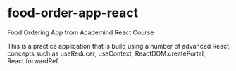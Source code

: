 # food-order-app-react
Food Ordering App from Academind React Course

This is a practice application that is build using a number of advanced React concepts such as useReducer, useContext, ReactDOM.createPortal, React.forwardRef. 
